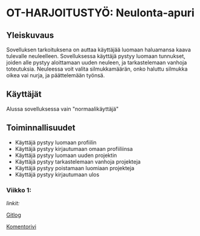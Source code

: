 # OT-HARJOITUSTYÖ: Neulonta-apuri

## Yleiskuvaus

Sovelluksen tarkoituksena on auttaa käyttäjää luomaan haluamansa kaava tulevalle neuleelleen. Sovelluksessa käyttäjä pystyy luomaan tunnukset, joiden alle pystyy aloittamaan uuden neuleen, ja tarkastelemaan vanhoja toteutuksia. Neuleessa voit valita silmukkamäärän, onko haluttu silmukka oikea vai nurja, ja päättelemään työnsä.

## Käyttäjät

Alussa sovelluksessa vain "normaalikäyttäjä"

## Toiminnallisuudet

- Käyttäjä pystyy luomaan profiilin
- Käyttäjä pystyy kirjautumaan omaan profiiliinsa
- Käyttäjä pystyy luomaan uuden projektin
- Käyttäjä pystyy tarkastelemaan vanhoja projekteja
- Käyttäjä pystyy poistamaan luomiaan projekteja
- Käyttäjä pystyy kirjautumaan ulos







### Viikko 1:

*linkit:* 

[Gitlog](https://github.com/Pihjoe/ot-harjoitustyo/blob/main/laskarit/viikko1/gitlog.txt)

[Komentorivi](https://github.com/Pihjoe/ot-harjoitustyo/blob/main/laskarit/viikko1/komentorivi.txt)
